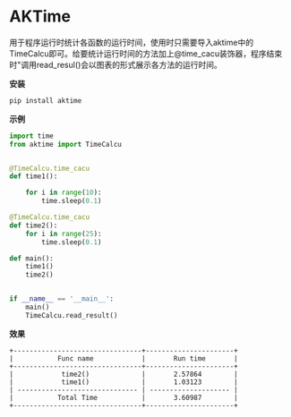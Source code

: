 # AKTime

用于程序运行时统计各函数的运行时间，使用时只需要导入aktime中的TimeCalcu即可。给要统计运行时间的方法加上@time_cacu装饰器，程序结束时"调用read_resul()会以图表的形式展示各方法的运行时间。

**安装**

```python
pip install aktime
```



**示例**

```python
import time
from aktime import TimeCalcu


@TimeCalcu.time_cacu
def time1():

    for i in range(10):
        time.sleep(0.1)

@TimeCalcu.time_cacu
def time2():
    for i in range(25):
        time.sleep(0.1)

def main():
    time1()
    time2()


if __name__ == '__main__':
    main()
    TimeCalcu.read_result()
```

**效果**

```
+--------------------------------+----------------------+
|           Func name            |       Run time       |
+--------------------------------+----------------------+
|            time2()             |       2.57864        |
|            time1()             |       1.03123        |
| ------------------------------ | -------------------- |
|           Total Time           |       3.60987        |
+--------------------------------+----------------------+
```



